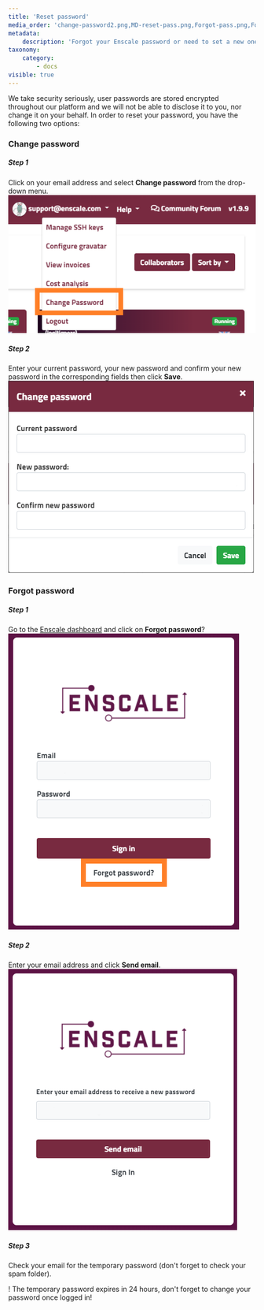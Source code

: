 ```yaml
---
title: 'Reset password'
media_order: 'change-password2.png,MD-reset-pass.png,Forgot-pass.png,Forgot-pass-request.png'
metadata:
    description: 'Forgot your Enscale password or need to set a new one? This article shows you how to do it.'
taxonomy:
    category:
        - docs
visible: true
---
```


We take security seriously, user passwords are stored encrypted throughout our platform and we will not be able to disclose it to you, nor change it on your behalf. In order to reset your password, you have the following two options:

### Change password

##### Step 1

Click on your email address and select **Change password** from the drop-down menu.
![](MD-reset-pass.png)

##### Step 2

Enter your current password, your new password and confirm your new password in the corresponding fields then click **Save**.
![](change-password2.png)

### Forgot password

##### Step 1

Go to the [Enscale dashboard](https://dashboard.enscale.com) and click on **Forgot password**?
![](Forgot-pass.png)

##### Step 2
Enter your email address and click **Send email**.
![](Forgot-pass-request.png)

##### Step 3

Check your email for the temporary password (don't forget to check your spam folder). 

! The temporary password expires in 24 hours, don't forget to change your password once logged in!